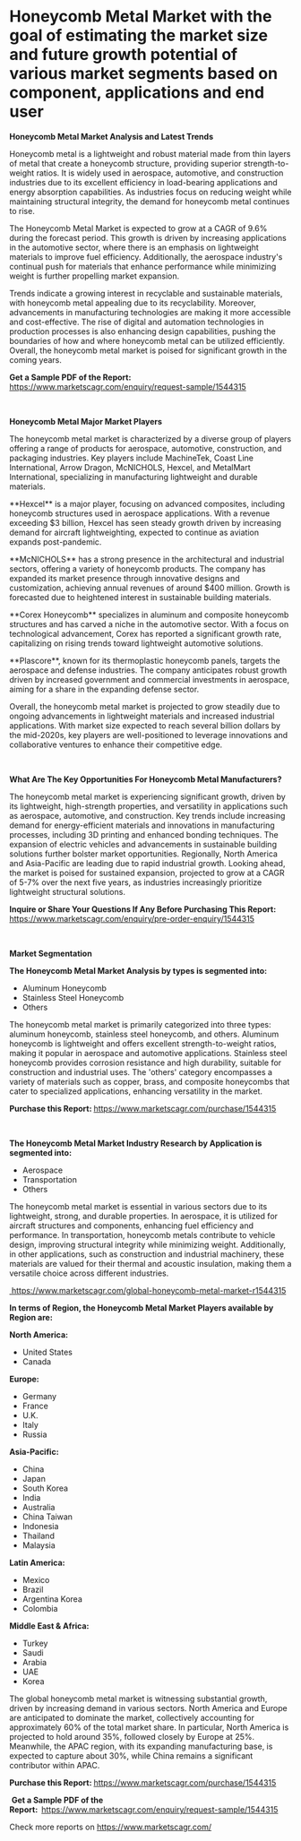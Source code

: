<p><h1>Honeycomb Metal Market with the goal of estimating the market size and future growth potential of various market segments based on component, applications and end user</h1></p><p><strong>Honeycomb Metal Market Analysis and Latest Trends</strong></p>
<p><p>Honeycomb metal is a lightweight and robust material made from thin layers of metal that create a honeycomb structure, providing superior strength-to-weight ratios. It is widely used in aerospace, automotive, and construction industries due to its excellent efficiency in load-bearing applications and energy absorption capabilities. As industries focus on reducing weight while maintaining structural integrity, the demand for honeycomb metal continues to rise.</p><p>The Honeycomb Metal Market is expected to grow at a CAGR of 9.6% during the forecast period. This growth is driven by increasing applications in the automotive sector, where there is an emphasis on lightweight materials to improve fuel efficiency. Additionally, the aerospace industry's continual push for materials that enhance performance while minimizing weight is further propelling market expansion. </p><p>Trends indicate a growing interest in recyclable and sustainable materials, with honeycomb metal appealing due to its recyclability. Moreover, advancements in manufacturing technologies are making it more accessible and cost-effective. The rise of digital and automation technologies in production processes is also enhancing design capabilities, pushing the boundaries of how and where honeycomb metal can be utilized efficiently. Overall, the honeycomb metal market is poised for significant growth in the coming years.</p></p>
<p><strong>Get a Sample PDF of the Report:&nbsp;</strong> <a href="https://www.marketscagr.com/enquiry/request-sample/1544315?utm_campaign=3553&utm_medium=2&utm_source=Github&utm_content=ia&utm_term=31032025&utm_id=honeycomb-metal">https://www.marketscagr.com/enquiry/request-sample/1544315</a></p>
<p>&nbsp;</p>
<p><strong>Honeycomb Metal Major Market Players</strong></p>
<p><p>The honeycomb metal market is characterized by a diverse group of players offering a range of products for aerospace, automotive, construction, and packaging industries. Key players include MachineTek, Coast Line International, Arrow Dragon, McNICHOLS, Hexcel, and MetalMart International, specializing in manufacturing lightweight and durable materials.</p><p>**Hexcel** is a major player, focusing on advanced composites, including honeycomb structures used in aerospace applications. With a revenue exceeding $3 billion, Hexcel has seen steady growth driven by increasing demand for aircraft lightweighting, expected to continue as aviation expands post-pandemic.</p><p>**McNICHOLS** has a strong presence in the architectural and industrial sectors, offering a variety of honeycomb products. The company has expanded its market presence through innovative designs and customization, achieving annual revenues of around $400 million. Growth is forecasted due to heightened interest in sustainable building materials.</p><p>**Corex Honeycomb** specializes in aluminum and composite honeycomb structures and has carved a niche in the automotive sector. With a focus on technological advancement, Corex has reported a significant growth rate, capitalizing on rising trends toward lightweight automotive solutions.</p><p>**Plascore**, known for its thermoplastic honeycomb panels, targets the aerospace and defense industries. The company anticipates robust growth driven by increased government and commercial investments in aerospace, aiming for a share in the expanding defense sector.</p><p>Overall, the honeycomb metal market is projected to grow steadily due to ongoing advancements in lightweight materials and increased industrial applications. With market size expected to reach several billion dollars by the mid-2020s, key players are well-positioned to leverage innovations and collaborative ventures to enhance their competitive edge.</p></p>
<p>&nbsp;</p>
<p><strong>What Are The Key Opportunities For Honeycomb Metal Manufacturers?</strong></p>
<p><p>The honeycomb metal market is experiencing significant growth, driven by its lightweight, high-strength properties, and versatility in applications such as aerospace, automotive, and construction. Key trends include increasing demand for energy-efficient materials and innovations in manufacturing processes, including 3D printing and enhanced bonding techniques. The expansion of electric vehicles and advancements in sustainable building solutions further bolster market opportunities. Regionally, North America and Asia-Pacific are leading due to rapid industrial growth. Looking ahead, the market is poised for sustained expansion, projected to grow at a CAGR of 5-7% over the next five years, as industries increasingly prioritize lightweight structural solutions.</p></p>
<p><strong>Inquire or Share Your Questions If Any Before Purchasing This Report:</strong> <a href="https://www.marketscagr.com/enquiry/pre-order-enquiry/1544315?utm_campaign=3553&utm_medium=2&utm_source=Github&utm_content=ia&utm_term=31032025&utm_id=honeycomb-metal">https://www.marketscagr.com/enquiry/pre-order-enquiry/1544315</a></p>
<p>&nbsp;</p>
<p><strong>Market Segmentation</strong></p>
<p><strong>The Honeycomb Metal Market Analysis by types is segmented into:</strong></p>
<p><ul><li>Aluminum Honeycomb</li><li>Stainless Steel Honeycomb</li><li>Others</li></ul></p>
<p><p>The honeycomb metal market is primarily categorized into three types: aluminum honeycomb, stainless steel honeycomb, and others. Aluminum honeycomb is lightweight and offers excellent strength-to-weight ratios, making it popular in aerospace and automotive applications. Stainless steel honeycomb provides corrosion resistance and high durability, suitable for construction and industrial uses. The 'others' category encompasses a variety of materials such as copper, brass, and composite honeycombs that cater to specialized applications, enhancing versatility in the market.</p></p>
<p><strong>Purchase this Report:&nbsp;</strong><a href="https://www.marketscagr.com/purchase/1544315?utm_campaign=3553&utm_medium=2&utm_source=Github&utm_content=ia&utm_term=31032025&utm_id=honeycomb-metal">https://www.marketscagr.com/purchase/1544315</a></p>
<p>&nbsp;</p>
<p><strong>The Honeycomb Metal Market Industry Research by Application is segmented into:</strong></p>
<p><ul><li>Aerospace</li><li>Transportation</li><li>Others</li></ul></p>
<p><p>The honeycomb metal market is essential in various sectors due to its lightweight, strong, and durable properties. In aerospace, it is utilized for aircraft structures and components, enhancing fuel efficiency and performance. In transportation, honeycomb metals contribute to vehicle design, improving structural integrity while minimizing weight. Additionally, in other applications, such as construction and industrial machinery, these materials are valued for their thermal and acoustic insulation, making them a versatile choice across different industries.</p></p>
<p><a href="https://www.marketscagr.com/global-honeycomb-metal-market-r1544315?utm_campaign=3553&utm_medium=2&utm_source=Github&utm_content=ia&utm_term=31032025&utm_id=honeycomb-metal">&nbsp;https://www.marketscagr.com/global-honeycomb-metal-market-r1544315</a></p>
<p><strong>In terms of Region, the Honeycomb Metal Market Players available by Region are:</strong></p>
<p>
    <p> <strong> North America: </strong>
        <ul>
            <li>United States</li>
            <li>Canada</li>
        </ul>
        </p> 
    <p> <strong> Europe: </strong>
        <ul>
            <li>Germany</li>
            <li>France</li>
            <li>U.K.</li>
            <li>Italy</li>
            <li>Russia</li>
        </ul>
        </p> 
    <p> <strong> Asia-Pacific: </strong>
        <ul>
            <li>China</li>
            <li>Japan</li>
            <li>South Korea</li>
            <li>India</li>
            <li>Australia</li>
            <li>China Taiwan</li>
            <li>Indonesia</li>
            <li>Thailand</li>
            <li>Malaysia</li>
        </ul>
        </p> 
    <p> <strong> Latin America: </strong>
        <ul>
            <li>Mexico</li>
            <li>Brazil</li>
            <li>Argentina Korea</li>
            <li>Colombia</li>
        </ul>
        </p> 
    <p> <strong> Middle East & Africa: </strong>
        <ul>
            <li>Turkey</li>
            <li>Saudi</li>
            <li>Arabia</li>
            <li>UAE</li>
            <li>Korea</li>
        </ul>
    </p>
    </p>
<p><p>The global honeycomb metal market is witnessing substantial growth, driven by increasing demand in various sectors. North America and Europe are anticipated to dominate the market, collectively accounting for approximately 60% of the total market share. In particular, North America is projected to hold around 35%, followed closely by Europe at 25%. Meanwhile, the APAC region, with its expanding manufacturing base, is expected to capture about 30%, while China remains a significant contributor within APAC.</p></p>
<p><strong>Purchase this Report: </strong><a href="https://www.marketscagr.com/purchase/1544315?utm_campaign=3553&utm_medium=2&utm_source=Github&utm_content=ia&utm_term=31032025&utm_id=honeycomb-metal">https://www.marketscagr.com/purchase/1544315</a></p>
<p>&nbsp;<strong>Get a Sample PDF of the Report:&nbsp;&nbsp;</strong><a href="https://www.marketscagr.com/enquiry/request-sample/1544315?utm_campaign=3553&utm_medium=2&utm_source=Github&utm_content=ia&utm_term=31032025&utm_id=honeycomb-metal">https://www.marketscagr.com/enquiry/request-sample/1544315</a></p>
<p><strong></strong></p>
<p>Check more reports on <a href="https://www.marketscagr.com/?utm_campaign=3553&utm_medium=2&utm_source=Github&utm_content=ia&utm_term=31032025&utm_id=honeycomb-metal">https://www.marketscagr.com/</a></p>